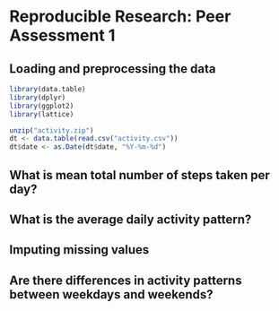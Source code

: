 # Reproducible Research: Peer Assessment 1


## Loading and preprocessing the data


```r
library(data.table)
library(dplyr)
library(ggplot2)
library(lattice)

unzip("activity.zip")
dt <- data.table(read.csv("activity.csv"))
dt$date <- as.Date(dt$date, "%Y-%m-%d")
```



## What is mean total number of steps taken per day?



## What is the average daily activity pattern?



## Imputing missing values



## Are there differences in activity patterns between weekdays and weekends?
